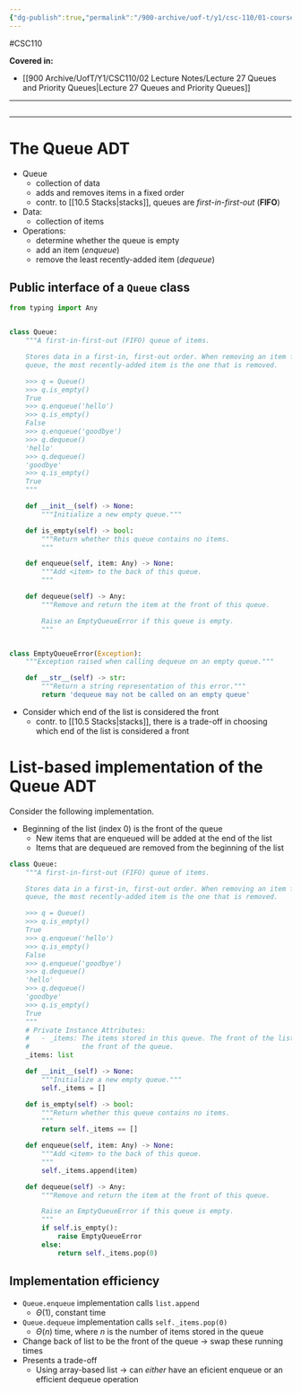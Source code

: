 ```yaml
---
{"dg-publish":true,"permalink":"/900-archive/uof-t/y1/csc-110/01-course-notes/10-abstraction-classes-software-design/10-7-queues/","created":"2023-12-05T16:49:15.687-08:00","updated":"2023-12-05T17:12:14.663-08:00"}
---
```


#CSC110

**Covered in:**
- [[900 Archive/UofT/Y1/CSC110/02 Lecture Notes/Lecture 27 Queues and Priority Queues\|Lecture 27 Queues and Priority Queues]]
---
```table-of-contents
```
---
# The Queue ADT

- Queue
	- collection of data
	- adds and removes items in a fixed order
	- contr. to [[10.5 Stacks|stacks]], queues are *first-in-first-out* (**FIFO**)
- Data:
	- collection of items
- Operations:
	- determine whether the queue is empty
	- add an item (*enqueue*)
	- remove the least recently-added item (*dequeue*)

## Public interface of a `Queue` class

```python
from typing import Any


class Queue:
    """A first-in-first-out (FIFO) queue of items.

    Stores data in a first-in, first-out order. When removing an item from the
    queue, the most recently-added item is the one that is removed.

    >>> q = Queue()
    >>> q.is_empty()
    True
    >>> q.enqueue('hello')
    >>> q.is_empty()
    False
    >>> q.enqueue('goodbye')
    >>> q.dequeue()
    'hello'
    >>> q.dequeue()
    'goodbye'
    >>> q.is_empty()
    True
    """

    def __init__(self) -> None:
        """Initialize a new empty queue."""

    def is_empty(self) -> bool:
        """Return whether this queue contains no items.
        """

    def enqueue(self, item: Any) -> None:
        """Add <item> to the back of this queue.
        """

    def dequeue(self) -> Any:
        """Remove and return the item at the front of this queue.

        Raise an EmptyQueueError if this queue is empty.
        """


class EmptyQueueError(Exception):
    """Exception raised when calling dequeue on an empty queue."""

    def __str__(self) -> str:
        """Return a string representation of this error."""
        return 'dequeue may not be called on an empty queue'
```

- Consider which end of the list is considered the front
	- contr. to [[10.5 Stacks|stacks]], there is a trade-off in choosing which end of the list is considered a front

# List-based implementation of the Queue ADT

Consider the following implementation.
- Beginning of the list (index 0) is the front of the queue
	- New items that are enqueued will be added at the end of the list
	- Items that are dequeued are removed from the beginning of the list

```python
class Queue:
    """A first-in-first-out (FIFO) queue of items.

    Stores data in a first-in, first-out order. When removing an item from the
    queue, the most recently-added item is the one that is removed.

    >>> q = Queue()
    >>> q.is_empty()
    True
    >>> q.enqueue('hello')
    >>> q.is_empty()
    False
    >>> q.enqueue('goodbye')
    >>> q.dequeue()
    'hello'
    >>> q.dequeue()
    'goodbye'
    >>> q.is_empty()
    True
    """
    # Private Instance Attributes:
    #   - _items: The items stored in this queue. The front of the list represents
    #             the front of the queue.
    _items: list

    def __init__(self) -> None:
        """Initialize a new empty queue."""
        self._items = []

    def is_empty(self) -> bool:
        """Return whether this queue contains no items.
        """
        return self._items == []

    def enqueue(self, item: Any) -> None:
        """Add <item> to the back of this queue.
        """
        self._items.append(item)

    def dequeue(self) -> Any:
        """Remove and return the item at the front of this queue.

        Raise an EmptyQueueError if this queue is empty.
        """
        if self.is_empty():
            raise EmptyQueueError
        else:
            return self._items.pop(0)
```

## Implementation efficiency

- `Queue.enqueue` implementation calls `list.append`
	- $\Theta (1)$, constant time
- `Queue.dequeue` implementation calls `self._items.pop(0)`
	- $\Theta (n)$ time, where $n$ is the number of items stored in the queue
- Change back of list to be the front of the queue → swap these running times
- Presents a trade-off
	- Using array-based list → can *either* have an eficient enqueue or an efficient dequeue operation